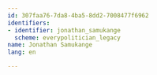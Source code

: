 ```yaml
---
id: 307faa76-7da8-4ba5-8dd2-7008477f6962
identifiers:
- identifier: jonathan_samukange
  scheme: everypolitician_legacy
name: Jonathan Samukange
lang: en

---
```

